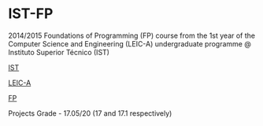 # IST-FP

2014/2015 Foundations of Programming (FP) course from the 1st year of the Computer Science and Engineering (LEIC-A) undergraduate programme @ Instituto Superior Técnico (IST)

[IST](https://tecnico.ulisboa.pt/en/)

[LEIC-A](https://fenix.tecnico.ulisboa.pt/cursos/leic-a)

[FP](https://fenix.tecnico.ulisboa.pt/disciplinas/FP45/2014-2015/1-semestre)

Projects Grade - 17.05/20 (17 and 17.1 respectively)
